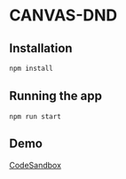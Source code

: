 # CANVAS-DND

## Installation

```bash
npm install
```

## Running the app

```
npm run start
```

## Demo

[CodeSandbox](https://0syw7.csb.app/)
